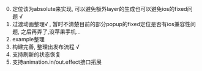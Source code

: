 0. 定位该为absolute来实现, 可以避免额外layer的生成也可以避免ios的fixed问题 √
1. 过渡动画整理√ , 暂时不清楚目前的部分popup的fixed定位是否有ios兼容性问题, 之后再弄了,没苹果手机...
2. example整理
3. 构建完善, 整理出发布流程 √
4. 支持刷新的状态恢复
5. 支持animation.in/out.effect接口拓展